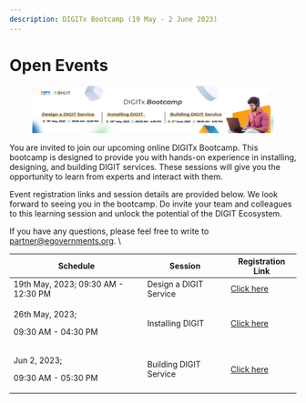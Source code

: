 ```yaml
---
description: DIGITx Bootcamp (19 May - 2 June 2023)
---
```


# Open Events

<figure><img src=".gitbook/assets/Gitbook Webinar.jpg" alt=""><figcaption></figcaption></figure>

You are invited to join our upcoming online DIGITx Bootcamp. This bootcamp is designed to provide you with hands-on experience in installing, designing, and building DIGIT services. These sessions will give you the opportunity to learn from experts and interact with them.&#x20;

Event registration links and session details are provided below.  We look forward to seeing you in the bootcamp. Do invite your team and colleagues to this learning session and unlock the potential of the DIGIT Ecosystem.&#x20;

If you have any questions, please feel free to write to [partner@egovernments.org](mailto:partner@egovernments.org). \


| Schedule                                          | Session                | Registration Link                                                                               |
| ------------------------------------------------- | ---------------------- | ----------------------------------------------------------------------------------------------- |
| 19th May, 2023;  09:30 AM - 12:30 PM              | Design a DIGIT Service | [Click here](https://us06web.zoom.us/webinar/register/5116835434206/WN\_0393fvO5S5KlIdapZvrs2Q) |
| <p>26th May, 2023; </p><p>09:30 AM - 04:30 PM</p> | Installing DIGIT       | [Click here](https://us06web.zoom.us/webinar/register/7516835436995/WN\_opWsya-ITneAfi8puDwTiQ) |
| <p>Jun 2, 2023; </p><p>09:30 AM - 05:30 PM</p>    | Building DIGIT Service | [Click here](https://us06web.zoom.us/webinar/register/8416835438868/WN\_iRRwohdOSQyjYyxY0xppkA) |

